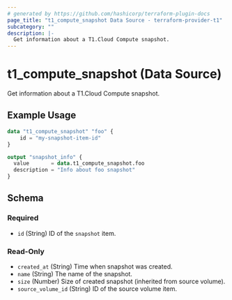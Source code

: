 ```yaml
---
# generated by https://github.com/hashicorp/terraform-plugin-docs
page_title: "t1_compute_snapshot Data Source - terraform-provider-t1"
subcategory: ""
description: |-
  Get information about a T1.Cloud Compute snapshot.
---
```


# t1_compute_snapshot (Data Source)

Get information about a T1.Cloud Compute snapshot.

## Example Usage

```terraform
data "t1_compute_snapshot" "foo" {
    id = "my-snapshot-item-id"
}

output "snapshot_info" {
  value       = data.t1_compute_snapshot.foo
  description = "Info about foo snapshot"
}
```

<!-- schema generated by tfplugindocs -->
## Schema

### Required

- `id` (String) ID of the `snapshot` item.

### Read-Only

- `created_at` (String) Time when snapshot was created.
- `name` (String) The name of the snapshot.
- `size` (Number) Size of created snapshot (inherited from source volume).
- `source_volume_id` (String) ID of the source volume item.
